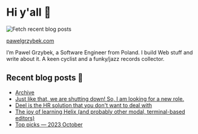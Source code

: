 # Hi y'all 👋

![Fetch recent blog posts](https://github.com/pawelgrzybek/pawelgrzybek/workflows/Fetch%20recent%20blog%20posts/badge.svg)

[pawelgrzybek.com](https://pawelgrzybek.com)

I’m Pawel Grzybek, a Software Engineer from Poland. I build Web stuff and write about it. A keen cyclist and a funky/jazz records collector.

## Recent blog posts 📝

<!-- FEED-START -->
- [Archive](https://pawelgrzybek.com/posts/)
- [Just like that, we are shutting down! So, I am looking for a new role.](https://pawelgrzybek.com/just-like-that-we-are-shutting-down-so-i-am-looking-for-a-new-role/)
- [Deel is the HR solution that you don't want to deal with](https://pawelgrzybek.com/deel-is-the-hr-solution-that-you-dont-want-to-deal-with/)
- [The joy of learning Helix (and probably other modal, terminal-based editors)](https://pawelgrzybek.com/the-joy-of-learning-helix-and-probably-other-modal-terminal-based-editors/)
- [Top picks — 2023 October](https://pawelgrzybek.com/top-picks-2023-october/)
<!-- FEED-END -->